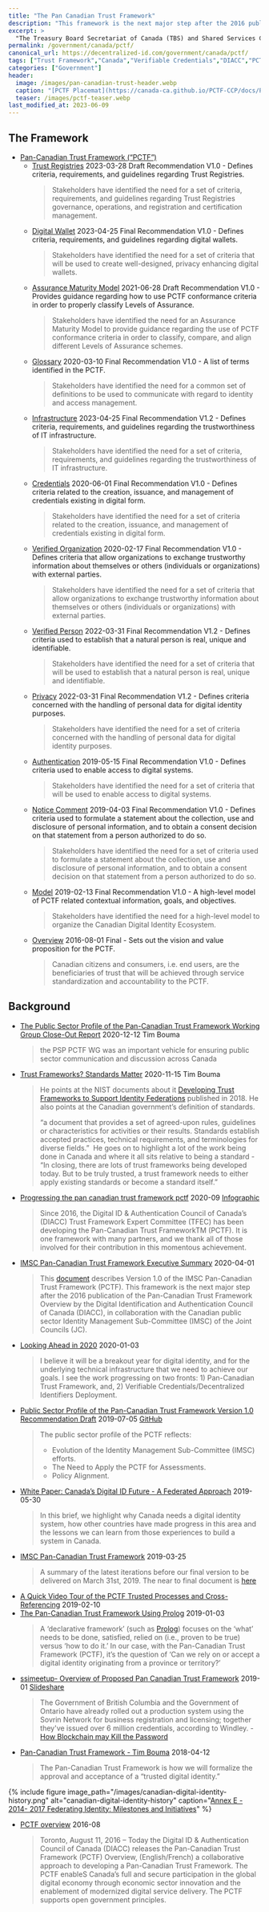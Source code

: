 ```yaml
---
title: "The Pan Canadian Trust Framework"
description: "This framework is the next major step after the 2016 publication of the Pan-Canadian Trust Framework Overview by the Digital Identification and Authentication Council of Canada (DIACC)"
excerpt: >
  "The Treasury Board Secretariat of Canada (TBS) and Shared Services Canada (SSC) are seeking a standardized method to issue and rapidly verify portable digital credentials across many different contexts, thereby reducing human judgement error, increasing efficiency and ensuring digital credential veracity using cryptography." 
permalink: /government/canada/pctf/
canonical_url: https://decentralized-id.com/government/canada/pctf/
tags: ["Trust Framework","Canada","Verifiable Credentials","DIACC","PCTF"]
categories: ["Government"]
header:
  image: /images/pan-canadian-trust-header.webp
  caption: "[PCTF Placemat](https://canada-ca.github.io/PCTF-CCP/docs/PCTF-Placemat.pdf)"
  teaser: /images/pctf-teaser.webp
last_modified_at: 2023-06-09
---
```


## The Framework
* [Pan-Canadian Trust Framework (“PCTF”)](https://diacc.ca/trust-framework/)
  * [Trust Registries](https://diacc.ca/trust-framework/pctf-trust-registries/) 2023-03-28 Draft Recommendation V1.0 - Defines criteria, requirements, and guidelines regarding Trust Registries.
    > Stakeholders have identified the need for a set of criteria, requirements, and guidelines regarding Trust Registries governance, operations, and registration and certification management.
  * [Digital Wallet](https://diacc.ca/pctf-digital-wallet/) 2023-04-25 Final Recommendation V1.0 - Defines criteria, requirements, and guidelines regarding digital wallets.
    > Stakeholders have identified the need for a set of criteria that will be used to create well-designed, privacy enhancing digital wallets.
  * [Assurance Maturity Model](https://diacc.ca/trust-framework/pctf-assurance-maturity-model/) 2021-06-28 Draft Recommendation V1.0 - Provides guidance regarding how to use PCTF conformance criteria in order to properly classify Levels of Assurance.
    > Stakeholders have identified the need for an Assurance Maturity Model to provide guidance regarding the use of PCTF conformance criteria in order to classify, compare, and align different Levels of Assurance schemes.
  * [Glossary](https://diacc.ca/trust-framework/pctf-glossary/) 2020-03-10 Final Recommendation V1.0 - A list of terms identified in the PCTF.
    > Stakeholders have identified the need for a common set of definitions to be used to communicate with regard to identity and access management.
  * [Infrastructure](https://diacc.ca/trust-framework/pctf-infrastructure/) 2023-04-25 Final Recommendation V1.2 - Defines criteria, requirements, and guidelines regarding the trustworthiness of IT infrastructure.
    > Stakeholders have identified the need for a set of criteria, requirements, and guidelines regarding the trustworthiness of IT infrastructure.
  * [Credentials](https://diacc.ca/trust-framework/pctf-credentials/) 2020-06-01 Final Recommendation V1.0 - Defines criteria related to the creation, issuance, and management of credentials existing in digital form.
    > Stakeholders  have identified the need for a set of criteria related to the creation, issuance, and management of credentials existing in digital form.
  * [Verified Organization](https://diacc.ca/trust-framework/pctf-verified-organization/) 2020-02-17 Final Recommendation V1.0 - Defines criteria that allow organizations to exchange trustworthy information about themselves or others (individuals or organizations) with external parties.
    > Stakeholders have identified the need for a set of criteria that allow organizations to exchange trustworthy information about themselves or others (individuals or organizations) with external parties.
  * [Verified Person](https://diacc.ca/trust-framework/pctf-verified-person/) 2022-03-31 Final Recommendation V1.2 - Defines criteria used to establish that a natural person is real, unique and identifiable.
    > Stakeholders have identified the need for a set of criteria that will be used to establish that a natural person is real, unique and identifiable.
  * [Privacy](https://diacc.ca/trust-framework/pctf-privacy/) 2022-03-31 Final Recommendation V1.2 - Defines criteria concerned with the handling of personal data for digital identity purposes.
    > Stakeholders have identified the need for a set of criteria concerned with the handling of personal data for digital identity purposes.
  * [Authentication](https://diacc.ca/trust-framework/pctf-authentication/) 2019-05-15 Final Recommendation V1.0 - Defines criteria used to enable access to digital systems.
    > Stakeholders have identified the need for a set of criteria that will be used to enable access to digital systems.
  * [Notice Comment](https://diacc.ca/trust-framework/pctf-notice-consent/) 2019-04-03 Final Recommendation V1.0 - Defines criteria used to formulate a statement about the collection, use and disclosure of personal information, and to obtain a consent decision on that statement from a person authorized to do so.
    > Stakeholders have identified the need for a set of criteria used to formulate a statement about the collection, use and disclosure of personal information, and to obtain a consent decision on that statement from a person authorized to do so.
  * [Model](https://diacc.ca/trust-framework/pctf-model/) 2019-02-13 Final Recommendation V1.0 - A high-level model of PCTF related contextual information, goals, and objectives.
    > Stakeholders have identified the need for a high-level model to organize the Canadian Digital Identity Ecosystem.
  * [Overview](https://diacc.ca/trust-framework/pctf-overview/) 2016-08-01 Final - Sets out the vision and value proposition for the PCTF.
    > Canadian citizens and consumers, i.e. end users, are the beneficiaries of trust that will be achieved through service standardization and accountability to the PCTF.

## Background

* [The Public Sector Profile of the Pan-Canadian Trust Framework Working Group Close-Out Report](https://trbouma.medium.com/public-sector-profile-of-the-pan-canadian-trust-framework-version-1-2-and-next-steps-86ae7a96d6c7) 2020-12-12 Tim Bouma
  > the PSP PCTF WG was an important vehicle for ensuring public sector communication and discussion across Canada
* [Trust Frameworks? Standards Matter](https://medium.com/@trbouma/trust-frameworks-standards-matter-47c946992f44) 2020-11-15 Tim Bouma
  > He points at the NIST documents about it [Developing Trust Frameworks to Support Identity Federations](https://nvlpubs.nist.gov/nistpubs/ir/2018/NIST.IR.8149.pdf) published in 2018. He also points at the Canadian government’s definition of standards.
  > 
  > “a document that provides a set of agreed-upon rules, guidelines or characteristics for activities or their results. Standards establish accepted practices, technical requirements, and terminologies for diverse fields.”  He goes on to highlight a lot of the work being done in Canada and where it all sits relative to being a standard - “In closing, there are lots of trust frameworks being developed today. But to be truly trusted, a trust framework needs to either apply existing standards or become a standard itself.”
* [Progressing the pan canadian trust framework pctf](https://diacc.ca/2020/09/12/progressing-the-pan-canadian-trust-framework-pctf/) 2020-09 [Infographic](https://diacc.ca/wp-content/uploads/2020/04/PCTF-progress-infographic_September-2020.pdf)
  > Since 2016, the Digital ID & Authentication Council of Canada’s (DIACC) Trust Framework Expert Committee (TFEC) has been developing the Pan-Canadian Trust FrameworkTM (PCTF). It is one framework with many partners, and we thank all of those involved for their contribution in this momentous achievement.  
* [IMSC Pan-Canadian Trust Framework Executive Summary](https://medium.com/@trbouma/imsc-pan-canadian-trust-framework-executive-summary-5c89a72e06b5) 2020-04-01
  > This [document](https://drive.google.com/open?id=1Xmjh8QJZKWmRkaTtE2f43ISntD7jE6D5) describes Version 1.0 of the IMSC Pan-Canadian Trust Framework (PCTF). This framework is the next major step after the 2016 publication of the Pan-Canadian Trust Framework Overview by the Digital Identification and Authentication Council of Canada (DIACC), in collaboration with the Canadian public sector Identity Management Sub-Committee (IMSC) of the Joint Councils (JC).
* [Looking Ahead in 2020](https://medium.com/@trbouma/looking-ahead-in-2020-830afa372878) 2020-01-03
  > I believe it will be a breakout year for digital identity, and for the underlying technical infrastructure that we need to achieve our goals. I see the work progressing on two fronts: 1) Pan-Canadian Trust Framework, and, 2) Verifiable Credentials/Decentralized Identifiers Deployment.
* [Public Sector Profile of the Pan-Canadian Trust Framework Version 1.0 Recommendation Draft](https://medium.com/@trbouma/public-sector-profile-of-the-pan-canadian-trust-framework-version-1-0-4baf8ff0cfa0) 2019-07-05 [GitHub](https://canada-ca.github.io/PCTF-CCP/)
  > The public sector profile of the PCTF reflects:
  > - Evolution of the Identity Management Sub-Committee (IMSC) efforts. 
  > - The Need to Apply the PCTF for Assessments. 
  > - Policy Alignment.
* [White Paper: Canada’s Digital ID Future - A Federated Approach](https://www.cba.ca/embracing-digital-id-in-canada) 2019-05-30
  > In this brief, we highlight why Canada needs a digital identity system, how other countries have made progress in this area and the lessons we can learn from those experiences to build a system in Canada.
* [IMSC Pan-Canadian Trust Framework](https://medium.com/@trbouma/imsc-pan-canadian-trust-framework-1f68134e338a) 2019-03-25
  > A summary of the latest iterations before our final version to be delivered on March 31st, 2019. The near to final document is [here](https://drive.google.com/open?id=1P8kFJZfUV7PX25KEkZKk0XftrqqQp9FI)
* [A Quick Video Tour of the PCTF Trusted Processes and Cross-Referencing](https://medium.com/@trbouma/a-quick-video-tour-of-the-pctf-trusted-processes-and-cross-referencing-3c892a012edd) 2019-02-10
* [The Pan-Canadian Trust Framework Using Prolog](https://medium.com/@trbouma/the-pan-canadian-trust-framework-using-prolog-e62ffa911ff5) 2019-01-03
  > A ‘declarative framework’ (such as [Prolog](https://www.geeksforgeeks.org/prolog-an-introduction/)) focuses on the ‘what’ needs to be done, satisfied, relied on (i.e., proven to be true) versus ‘how to do it.’ In our case, with the Pan-Canadian Trust Framework (PCTF), it’s the question of ‘Can we rely on or accept a digital identity originating from a province or territory?’
* [ssimeetup- Overview of Proposed Pan Canadian Trust Framework](https://ssimeetup.org/overview-proposed-pan-canadian-trust-framework-ssi-tim-bouma-webinar-19/) 2019-01 [Slideshare](https://www.slideshare.net/SSIMeetup/overview-of-the-proposed-pancanadian-trust-framework-for-ssi-tim-bouma) 
  > The Government of British Columbia and the Government of Ontario have already rolled out a production system using the Sovrin Network for business registration and licensing; together they've issued over 6 million credentials, according to Windley. - [How Blockchain may Kill the Password](https://www.computerworld.com/article/3329962/blockchain/how-blockchain-may-kill-the-password.amp.html)
* [Pan-Canadian Trust Framework - Tim Bouma](https://medium.com/@trbouma/pan-canadian-trust-framework-eb65eac6c683) 2018-04-12
  > The Pan-Canadian Trust Framework is how we will formalize the approval and acceptance of a “trusted digital identity.”

{% include figure image_path="/images/canadian-digital-identity-history.png" alt="canadian-digital-identity-history" caption="[Annex E - 2014- 2017 Federating Identity: Milestones and Initiatives](https://docs.google.com/presentation/d/189DxjNv7EE7KtjkidB6EpwuvO2lIy7kEL-3DWtMAiQg/edit)" %}


* [PCTF overview](https://diacc.ca/2016/08/11/pctf-overview/) 2016-08
  > Toronto, August 11, 2016 – Today the Digital ID & Authentication Council of Canada (DIACC) releases the Pan-Canadian Trust Framework (PCTF) Overview, (English/French) a collaborative approach to developing a Pan-Canadian Trust Framework. The PCTF enableS Canada’s full and secure participation in the global digital economy through economic sector innovation and the enablement of modernized digital service delivery. The PCTF supports open government principles.
